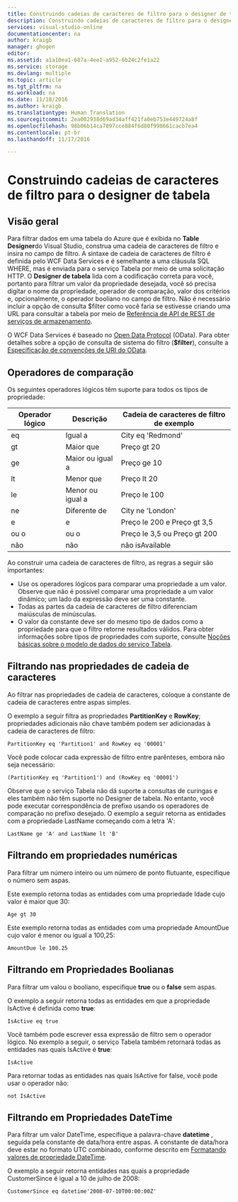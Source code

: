 ```yaml
---
title: Construindo cadeias de caracteres de filtro para o designer de tabela | Microsoft Docs
description: Construindo cadeias de caracteres de filtro para o designer de tabela
services: visual-studio-online
documentationcenter: na
author: kraigb
manager: ghogen
editor: 
ms.assetid: a1a10ea1-687a-4ee1-a952-6b24c2fe1a22
ms.service: storage
ms.devlang: multiple
ms.topic: article
ms.tgt_pltfrm: na
ms.workload: na
ms.date: 11/18/2016
ms.author: kraigb
ms.translationtype: Human Translation
ms.sourcegitcommit: 2ea002938d69ad34aff421fa0eb753e449724a8f
ms.openlocfilehash: 98b06b14ca7897cce884f6d80f998661cacb7ea4
ms.contentlocale: pt-br
ms.lasthandoff: 11/17/2016

---
```

# <a name="constructing-filter-strings-for-the-table-designer"></a>Construindo cadeias de caracteres de filtro para o designer de tabela
## <a name="overview"></a>Visão geral
Para filtrar dados em uma tabela do Azure que é exibida no **Table Designer**do Visual Studio, construa uma cadeia de caracteres de filtro e insira no campo de filtro. A sintaxe de cadeia de caracteres de filtro é definida pelo WCF Data Services e é semelhante a uma cláusula SQL WHERE, mas é enviada para o serviço Tabela por meio de uma solicitação HTTP. O **Designer de tabela** lida com a codificação correta para você, portanto para filtrar um valor da propriedade desejada, você só precisa digitar o nome da propriedade, operador de comparação, valor dos critérios e, opcionalmente, o operador booliano no campo de filtro. Não é necessário incluir a opção de consulta $filter como você faria se estivesse criando uma URL para consultar a tabela por meio de [Referência de API de REST de serviços de armazenamento](http://go.microsoft.com/fwlink/p/?LinkId=400447).

O WCF Data Services é baseado no [Open Data Protocol](http://go.microsoft.com/fwlink/p/?LinkId=214805) (OData). Para obter detalhes sobre a opção de consulta de sistema do filtro (**$filter**), consulte a [Especificação de convenções de URI do OData](http://go.microsoft.com/fwlink/p/?LinkId=214806).

## <a name="comparison-operators"></a>Operadores de comparação
Os seguintes operadores lógicos têm suporte para todos os tipos de propriedade:

| Operador lógico | Descrição | Cadeia de caracteres de filtro de exemplo |
| --- | --- | --- |
| eq |Igual a |City eq 'Redmond' |
| gt |Maior que |Preço gt 20 |
| ge |Maior ou igual a |Preço ge 10 |
| lt |Menor que |Preço lt 20 |
| le |Menor ou igual a |Preço le 100 |
| ne |Diferente de |City ne 'London' |
| e |e |Preço le 200 e Preço gt 3,5 |
| ou o |ou o |Preço le 3,5 ou Preço gt 200 |
| não |não |não isAvailable |

Ao construir uma cadeia de caracteres de filtro, as regras a seguir são importantes:

* Use os operadores lógicos para comparar uma propriedade a um valor. Observe que não é possível comparar uma propriedade a um valor dinâmico; um lado da expressão deve ser uma constante.
* Todas as partes da cadeia de caracteres de filtro diferenciam maiúsculas de minúsculas.
* O valor da constante deve ser do mesmo tipo de dados como a propriedade para que o filtro retorne resultados válidos. Para obter informações sobre tipos de propriedades com suporte, consulte [Noções básicas sobre o modelo de dados do serviço Tabela](http://go.microsoft.com/fwlink/p/?LinkId=400448).

## <a name="filtering-on-string-properties"></a>Filtrando nas propriedades de cadeia de caracteres
Ao filtrar nas propriedades de cadeia de caracteres, coloque a constante de cadeia de caracteres entre aspas simples.

O exemplo a seguir filtra as propriedades **PartitionKey** e **RowKey**; propriedades adicionais não chave também podem ser adicionadas à cadeia de caracteres de filtro:

    PartitionKey eq 'Partition1' and RowKey eq '00001'

Você pode colocar cada expressão de filtro entre parênteses, embora não seja necessário:

    (PartitionKey eq 'Partition1') and (RowKey eq '00001')

Observe que o serviço Tabela não dá suporte a consultas de curingas e eles também não têm suporte no Designer de tabela. No entanto, você pode executar correspondência de prefixo usando os operadores de comparação no prefixo desejado. O exemplo a seguir retorna as entidades com a propriedade LastName começando com a letra 'A':

    LastName ge 'A' and LastName lt 'B'

## <a name="filtering-on-numeric-properties"></a>Filtrando em propriedades numéricas
Para filtrar um número inteiro ou um número de ponto flutuante, especifique o número sem aspas.

Este exemplo retorna todas as entidades com uma propriedade Idade cujo valor é maior que 30:

    Age gt 30

Este exemplo retorna todas as entidades com uma propriedade AmountDue cujo valor é menor ou igual a 100,25:

    AmountDue le 100.25

## <a name="filtering-on-boolean-properties"></a>Filtrando em Propriedades Boolianas
Para filtrar um valou o booliano, especifique **true** ou o **false** sem aspas.

O exemplo a seguir retorna todas as entidades em que a propriedade IsActive é definida como **true**:

    IsActive eq true

Você também pode escrever essa expressão de filtro sem o operador lógico. No exemplo a seguir, o serviço Tabela também retornará todas as entidades nas quais IsActive é **true**:

    IsActive

Para retornar todas as entidades nas quais IsActive for false, você pode usar o operador não:

    not IsActive

## <a name="filtering-on-datetime-properties"></a>Filtrando em Propriedades DateTime
Para filtrar um valor DateTime, especifique a palavra-chave **datetime** , seguida pela constante de data/hora entre aspas. A constante de data/hora deve estar no formato UTC combinado, conforme descrito em [Formatando valores de propriedade DateTime](http://go.microsoft.com/fwlink/p/?LinkId=400449).

O exemplo a seguir retorna entidades nas quais a propriedade CustomerSince é igual a 10 de julho de 2008:

    CustomerSince eq datetime'2008-07-10T00:00:00Z'

